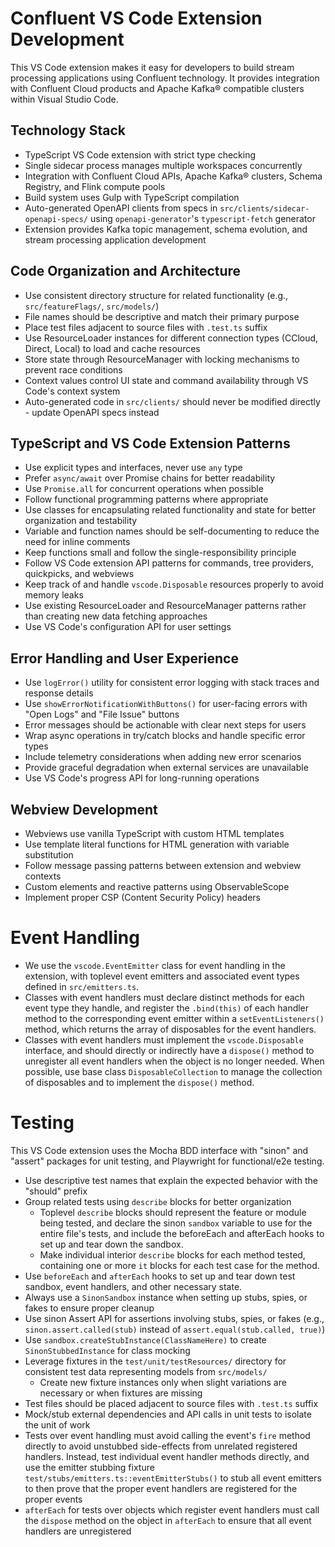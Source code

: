 # Confluent VS Code Extension Development

This VS Code extension makes it easy for developers to build stream processing applications using
Confluent technology. It provides integration with Confluent Cloud products and Apache Kafka®
compatible clusters within Visual Studio Code.

## Technology Stack

- TypeScript VS Code extension with strict type checking
- Single sidecar process manages multiple workspaces concurrently
- Integration with Confluent Cloud APIs, Apache Kafka® clusters, Schema Registry, and Flink compute
  pools
- Build system uses Gulp with TypeScript compilation
- Auto-generated OpenAPI clients from specs in `src/clients/sidecar-openapi-specs/` using
  `openapi-generator`'s `typescript-fetch` generator
- Extension provides Kafka topic management, schema evolution, and stream processing application
  development

## Code Organization and Architecture

- Use consistent directory structure for related functionality (e.g., `src/featureFlags/`,
  `src/models/`)
- File names should be descriptive and match their primary purpose
- Place test files adjacent to source files with `.test.ts` suffix
- Use ResourceLoader instances for different connection types (CCloud, Direct, Local) to load and
  cache resources
- Store state through ResourceManager with locking mechanisms to prevent race conditions
- Context values control UI state and command availability through VS Code's context system
- Auto-generated code in `src/clients/` should never be modified directly - update OpenAPI specs
  instead

## TypeScript and VS Code Extension Patterns

- Use explicit types and interfaces, never use `any` type
- Prefer `async/await` over Promise chains for better readability
- Use `Promise.all` for concurrent operations when possible
- Follow functional programming patterns where appropriate
- Use classes for encapsulating related functionality and state for better organization and
  testability
- Variable and function names should be self-documenting to reduce the need for inline comments
- Keep functions small and follow the single-responsibility principle
- Follow VS Code extension API patterns for commands, tree providers, quickpicks, and webviews
- Keep track of and handle `vscode.Disposable` resources properly to avoid memory leaks
- Use existing ResourceLoader and ResourceManager patterns rather than creating new data fetching
  approaches
- Use VS Code's configuration API for user settings

## Error Handling and User Experience

- Use `logError()` utility for consistent error logging with stack traces and response details
- Use `showErrorNotificationWithButtons()` for user-facing errors with "Open Logs" and "File Issue"
  buttons
- Error messages should be actionable with clear next steps for users
- Wrap async operations in try/catch blocks and handle specific error types
- Include telemetry considerations when adding new error scenarios
- Provide graceful degradation when external services are unavailable
- Use VS Code's progress API for long-running operations

## Webview Development

- Webviews use vanilla TypeScript with custom HTML templates
- Use template literal functions for HTML generation with variable substitution
- Follow message passing patterns between extension and webview contexts
- Custom elements and reactive patterns using ObservableScope
- Implement proper CSP (Content Security Policy) headers


# Event Handling

- We use the `vscode.EventEmitter` class for event handling in the extension, with toplevel event
  emitters and associated event types defined in `src/emitters.ts`.
- Classes with event handlers must declare distinct methods for each event type they handle, and register the `.bind(this)` of each handler method to the corresponding event emitter within a `setEventListeners()` method, which returns the array of disposables for the event handlers.
- Classes with event handlers must implement the `vscode.Disposable` interface, and should directly or indirectly have a `dispose()` method to unregister all event handlers when the object is no longer needed. When possible, use base class `DisposableCollection` to manage the collection of disposables and to implement the `dispose()` method.

# Testing

This VS Code extension uses the Mocha BDD interface with "sinon" and "assert" packages for unit
testing, and Playwright for functional/e2e testing.

- Use descriptive test names that explain the expected behavior with the "should" prefix
- Group related tests using `describe` blocks for better organization
   - Toplevel `describe` blocks should represent the feature or module being tested, and declare the sinon `sandbox` variable to use for the entire file's tests, and include the beforeEach and afterEach hooks to set up and tear down the sandbox.
   - Make individual interior `describe` blocks for each method tested, containing one or more `it` blocks for each test case for the method.
- Use `beforeEach` and `afterEach` hooks to set up and tear down test sandbox, event handlers, and
  other necessary state.
- Always use a `SinonSandbox` instance when setting up stubs, spies, or fakes to ensure proper
  cleanup
- Use sinon Assert API for assertions involving stubs, spies, or fakes (e.g.,
  `sinon.assert.called(stub)` instead of `assert.equal(stub.called, true)`)
- Use `sandbox.createStubInstance(ClassNameHere)` to create `SinonStubbedInstance` for class mocking
- Leverage fixtures in the `test/unit/testResources/` directory for consistent test data
  representing models from `src/models/`
  - Create new fixture instances only when slight variations are necessary or when fixtures are
    missing
- Test files should be placed adjacent to source files with `.test.ts` suffix
- Mock/stub external dependencies and API calls in unit tests to isolate the unit of work
- Tests over event handling must avoid calling the event's `fire` method directly to avoid unstubbed side-effects from unrelated registered handlers.  Instead, test individual event handler methods directly, and use the emitter stubbing fixture `test/stubs/emitters.ts::eventEmitterStubs()` to stub all event emitters to then prove that the proper event handlers are registered for the proper events
- `afterEach` for tests over objects which register event handlers must call the `dispose` method on the object in `afterEach` to ensure that all event handlers are unregistered